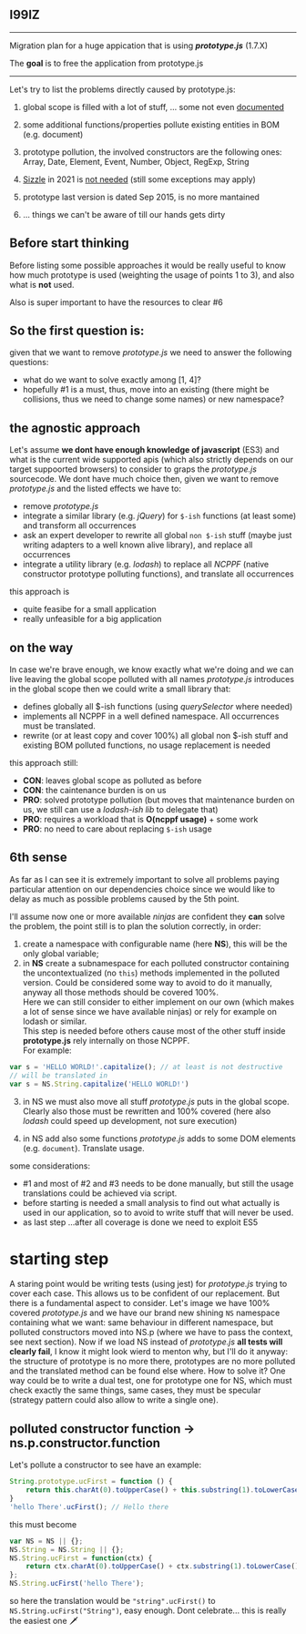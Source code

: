 ## I99IZ
---
Migration plan for a huge appication that is using **_prototype.js_** (1.7.X)  

The **goal** is to free the application from prototype.js

---

Let's try to list the problems directly caused by prototype.js:  
1) global scope is filled with a lot of stuff, ... some not even [documented](http://api.prototypejs.org/)  

2) some additional functions/properties pollute existing entities in BOM (e.g. document)  

3) prototype pollution, the involved constructors are the following ones:  
    Array, Date, Element, Event, Number, Object, RegExp, String  

4) [Sizzle](https://github.com/jquery/sizzle) in 2021 is [not needed](https://caniuse.com/?search=querySelector) (still some exceptions may apply)

5) prototype last version is dated Sep 2015, is no more mantained  

6) ... things we can't be aware of till our hands gets dirty 

## Before start thinking

Before listing some possible approaches it would be really useful to know how much prototype is used (weighting the usage of points 1 to 3), and also what is **not** used.  

Also is super important to have the resources to clear #6  

## So the first question is:  
given that we want to remove _prototype.js_ we need to answer the following questions:
- what do we want to solve exactly among [1, 4]? 
- hopefully #1 is a must, thus, move into an existing (there might be collisions, thus we need to change some names) or new namespace?  

## the agnostic approach
Let's assume **we dont have enough knowledge of javascript** (ES3) and what is the current wide supported apis (which also strictly depends on our target suppoorted browsers) to consider to graps the _prototype.js_ sourcecode. We dont have much choice then, given we want to remove _prototype.js_ and the listed effects we have to:
- remove _prototype.js_
- integrate a similar library (e.g. _jQuery_) for `$-ish` functions (at least some) and transform all occurrences
- ask an expert developer to rewrite all global `non $-ish` stuff (maybe just writing adapters to a well known alive library), and replace all occurrences
- integrate a utility library (e.g. _lodash_) to replace all _NCPPF_ (native constructor prototype polluting functions), and translate all occurrences

this approach is
- quite feasibe for a small application
- really unfeasible for a big application

## on the way
In case we're brave enough, we know exactly what we're doing and we can live leaving the global scope polluted with all names _prototype.js_ introduces in the global scope then we could write a small library that:
- defines globally all $-ish functions (using _querySelector_ where needed)
- implements all NCPPF in a well defined namespace. All occurrences must be translated.
- rewrite (or at least copy and cover 100%) all global non $-ish stuff and existing BOM polluted functions, no usage replacement is needed

this approach still:
- **CON**: leaves global scope as polluted as before
- **CON**: the caintenance burden is on us
- **PRO**: solved prototype pollution (but moves that maintenance burden on us, we still can use a _lodash-ish lib_ to delegate that)
- **PRO**: requires a workload that is **O(ncppf usage)** + some work
- **PRO**: no need to care about replacing `$-ish` usage

## 6th sense
As far as I can see it is extremely important to solve all problems paying particular attention on our dependencies choice since we would like to delay as much as possible problems caused by the 5th point.  

I'll assume now one or more available _ninjas_ are confident they **can** solve the problem, the point still is to plan the solution correctly, in order:  
1) create a namespace with configurable name (here **NS**), this will be the only global variable;   
2) in **NS** create a subnamespace for each polluted constructor containing the uncontextualized (no `this`) methods implemented in the polluted version.  Could be considered some way to avoid to do it manually, anyway all those methods should be covered 100%.  
Here we can still consider to either implement on our own (which makes a lot of sense since we have available ninjas) or rely for example on lodash or similar.  
This step is needed before others cause most of the other stuff inside __prototype.js__ rely internally on those NCPPF.  
For example:
``` javascript
var s = 'HELLO WORLD!'.capitalize(); // at least is not destructive
// will be translated in
var s = NS.String.capitalize('HELLO WORLD!') 
``` 
    
3) in NS we must also move all stuff _prototype.js_ puts in the global scope.  
Clearly also those must be rewritten and 100% covered (here also _lodash_ could speed up development, not sure execution)

4) in NS add also some functions _prototype.js_ adds to some DOM elements (e.g. `document`). Translate usage.

some considerations:  
- #1 and most of #2 and #3 needs to be done manually, but still the usage translations could be achieved via script.
- before starting is needed a small analysis to find out what actually is used in our application, so to avoid to write stuff that will never be used.
- as last step ...after all coverage is done we need to exploit ES5


# starting step

A staring point would be writing tests (using jest) for _prototype.js_ trying to cover each case. This allows us to be confident of our replacement.  But there is a fundamental aspect to consider. Let's image we have 100% covered _prototype.js_ and we have our brand new shining `NS` namespace containing what we want: same behaviour in different namespace, but polluted constructors moved into NS.p (where we have to pass the context, see next section). Now if we load NS instead of _prototype.js_ **all tests will clearly fail**, I know it might look wierd to menton why, but I'll do it anyway: the structure of prototype is no more there, prototypes are no more polluted and the translated method can be found else where. How to solve it? 
One way could be to write a dual test, one for prototype one for NS, which must check exactly the same things, same cases, they must be specular (strategy pattern could also allow to write a single one).



## polluted constructor function -> ns.p.constructor.function
Let's pollute a constructor to see have an example:
``` javascript
String.prototype.ucFirst = function () {
    return this.charAt(0).toUpperCase() + this.substring(1).toLowerCase();
}
'hello There'.ucFirst(); // Hello there
```
this must become
``` javascript
var NS = NS || {};
NS.String = NS.String || {};
NS.String.ucFirst = function(ctx) {
    return ctx.charAt(0).toUpperCase() + ctx.substring(1).toLowerCase()
};
NS.String.ucFirst('hello There');
```
so here the translation would be `"string".ucFirst()` to `NS.String.ucFirst("String")`, easy enough. Dont celebrate... this is really the easiest one 🗡️



